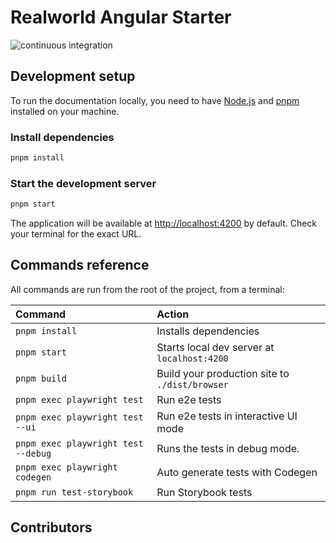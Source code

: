 # Realworld Angular Starter

![continuous integration](https://github.com/realworld-angular/realworld-angular-starter/actions/workflows/continuous-integration.yml/badge.svg)

## Development setup

To run the documentation locally, you need to have [Node.js](https://nodejs.org/en) and [pnpm](https://pnpm.io/fr/) installed on your machine.

### Install dependencies

```bash
pnpm install
```

### Start the development server

```bash
pnpm start
```

The application will be available at [http://localhost:4200](http://localhost:4200) by default. Check your terminal for the exact URL.

## Commands reference

All commands are run from the root of the project, from a terminal:

| Command                             | Action                                         |
|:------------------------------------|:-----------------------------------------------|
| `pnpm install`                      | Installs dependencies                          |
| `pnpm start`                        | Starts local dev server at `localhost:4200`    |
| `pnpm build`                        | Build your production site to `./dist/browser` |
| `pnpm exec playwright test`         | Run e2e tests                                  |
| `pnpm exec playwright test --ui`    | Run e2e tests in interactive UI mode           |
| `pnpm exec playwright test --debug` | Runs the tests in debug mode.                  |
| `pnpm exec playwright codegen`      | Auto generate tests with Codegen               |
| `pnpm run test-storybook`           | Run Storybook tests                            |


## Contributors

<!-- ALL-CONTRIBUTORS-LIST:START - Do not remove or modify this section -->
<!-- prettier-ignore-start -->
<!-- markdownlint-disable -->

<!-- markdownlint-restore -->
<!-- prettier-ignore-end -->

<!-- ALL-CONTRIBUTORS-LIST:END -->
